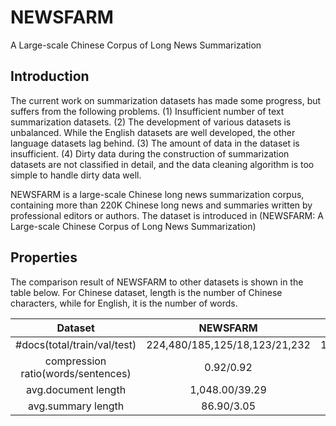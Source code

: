 # NEWSFARM
A Large-scale Chinese Corpus of Long News Summarization
## Introduction
The current work on summarization datasets has made some progress, but suffers from the following problems. 
(1) Insufficient number of text summarization datasets. 
(2) The development of various datasets is unbalanced. While the English datasets are well developed, the other language datasets lag behind. 
(3) The amount of data in the dataset is insufficient. 
(4) Dirty data during the construction of summarization datasets are not classified in detail, and the data cleaning algorithm is too simple to handle dirty data well.

NEWSFARM is a large-scale Chinese long news summarization corpus, containing more than 220K Chinese long news and summaries written by professional editors or authors.
The dataset is introduced in (NEWSFARM: A Large-scale Chinese Corpus of Long News Summarization)

## Properties
The comparison result of NEWSFARM to other datasets is shown in the table below. For Chinese dataset, length is the number of Chinese characters, while for English, it is the number of words.

| Dataset | NEWSFARM | CLES | LCSTS | CNN/DM |
| :---: | :---: | :---: | :---: | :---: |
| #docs(total/train/val/test) | 224,480/185,125/18,123/21,232 | 103,893/95,000/3,839/5,000 | 2,412,163/2,400,391/10,666/1,106 | 312,085/287,227/13,368/11,490 |
| compression ratio(words/sentences) | 0.92/0.92 | 0.93/0.92 | 0.83/0.90 | 0.93/0.88 |
| avg.document length | 1,048.00/39.29 | 1,584.00/36.00 | 108.80/10.13 | 687.09/31.66 |
| avg.summary length | 86.90/3.05 | 106.00/3.00 | 19.00/1.00 | 48.49/3.73 |
